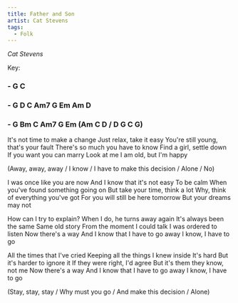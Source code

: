 ```yaml
---
title: Father and Son
artist: Cat Stevens
tags: 
  - Folk
---
```

*Cat Stevens*

Key: 
### - G C
### - G D C Am7 G Em Am D
### - G Bm C Am7 G Em (Am C D / D G C G)

It's not time to make a change Just relax, take it easy
You're still young, that's your fault There's so much you have to know
Find a girl, settle down If you want you can marry
Look at me I am old, but I'm happy

(Away, away, away / I know / I have to make this decision / Alone / No)

I was once like you are now And I know that it's not easy 
To be calm When you've found something going on
But take your time, think a lot Why, think of everything you've got
For you will still be here tomorrow But your dreams may not

How can I try to explain? When I do, he turns away again 
It's always been the same Same old story
From the moment I could talk I was ordered to listen
Now there's a way And I know that I have to go away I know, I have to go

All the times that I've cried Keeping all the things I knew inside
It's hard But it's harder to ignore it If they were right, I'd agree 
But it's them they know, not me Now there's a way And I know that I have to go away
I know, I have to go

(Stay, stay, stay / Why must you go / And make this decision / Alone) 
